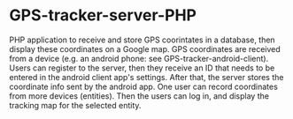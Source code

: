 # GPS-tracker-server-PHP
PHP application to receive and store GPS coorintates in a database, then display these coordinates on a Google map.
GPS coordinates are received from a device (e.g. an android phone: see GPS-tracker-android-client).
Users can register to the server, then they receive an ID that needs to be entered in the android client app's settings.
After that, the server stores the coordinate info sent by the android app.
One user can record coordinates from more devices (entities).
Then the users can log in, and display the tracking map for the selected entity.
